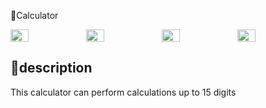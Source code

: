 🔢Calculator
<div style="display:flex;">
    <img src="https://github.com/AliGhzz/simple_caclulator/assets/77566367/57628885-3b3f-41dc-b6dd-c46c9083431f" style="width:24%;">
    <img src="https://github.com/AliGhzz/simple_caclulator/assets/77566367/d7d758a2-396e-40dc-8a09-df0758f58fe8" style="width:24%;">
    <img src="https://github.com/AliGhzz/simple_caclulator/assets/77566367/0d7c72b9-dc1a-4530-9b00-be1aade79197" style="width:24%;">
    <img src="https://github.com/AliGhzz/simple_caclulator/assets/77566367/38432c4d-5fc9-4630-b0d6-79e9b4b8d887" style="width:24%;">
</div>


<h2>📝description </h2>
This calculator can perform calculations up to 15 digits

